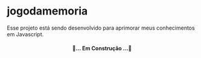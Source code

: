 # jogodamemoria
Esse projeto está sendo desenvolvido para aprimorar meus conhecimentos em Javascript. 

<h4 align="center"> 
🚧... Em Construção ...🚧
</h4>
